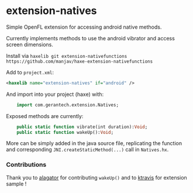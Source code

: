 extension-natives
=============

Simple OpenFL extension for accessing android native methods.

Currently implements methods to use the android vibrator and access screen
dimensions.

Install via 
`haxelib git extension-nativefunctions https://github.com/manjav/haxe-extension-nativefunctions`

Add to `project.xml`:

```xml
<haxelib name="extension-natives" if="android" />
```

And import into your project (haxe) with:
  
```Haxe
    import com.gerantech.extension.Natives;
```
Exposed methods are currently:

```Haxe
    public static function vibrate(int duration):Void;
    public static function wakeUp():Void;
```
More can be simply added in the java source file, replicating the function and
corresponding `JNI.createStaticMethod(...)` call in `Natives.hx`.
  
### Contributions

Thank you to [alagator](https://github.com/alagatar) for contributing `wakeUp()` and to [ktravis](https://github.com/ktravis/haxe-hardware) for extension sample !
